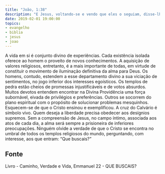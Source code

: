 ```yaml
---
title: "João, 1:38"
description: "E Jesus, voltando-se e vendo que eles o seguiam, disse-lhes: Que buscais?"
date: 2019-02-01 19:00:00
topics: 
- evangelho
- biblia
- jesus
- joao
---
```


A vida em si é conjunto divino de experiências.
Cada existência isolada oferece ao homem o proveito de novos
conhecimentos. A aquisição de valores religiosos, entretanto, é a mais
importante de todas, em virtude de constituir o movimento de iluminação
definitiva da alma para Deus.
Os homens, contudo, estendem a esse departamento divino a sua viciação
de sentimentos, no jogo inferior dos interesses egoísticos.
Os templos de pedra estão cheios de promessas injustificáveis e de votos
absurdos.
Muitos devotos entendem encontrar na Divina Providência uma força
subornável, eivada de privilégios e preferências. Outros se socorrem do plano
espiritual com o propósito de solucionar problemas mesquinhos.
Esquecem-se de que o Cristo ensinou e exemplificou.
A cruz do Calvário é símbolo vivo.
Quem deseja a liberdade precisa obedecer aos desígnios supremos. Sem
a compreensão de Jesus, no campo íntimo, associada aos atos de cada dia, a
alma será sempre a prisioneira de inferiores preocupações.
Ninguém olvide a verdade de que o Cristo se encontra no umbral de todos
os templos religiosos do mundo, perguntando, com interesse, aos que entram:
“Que buscais?”




## Fonte
Livro - Caminho, Verdade e Vida, Emmanuel
22 -  QUE BUSCAIS?
